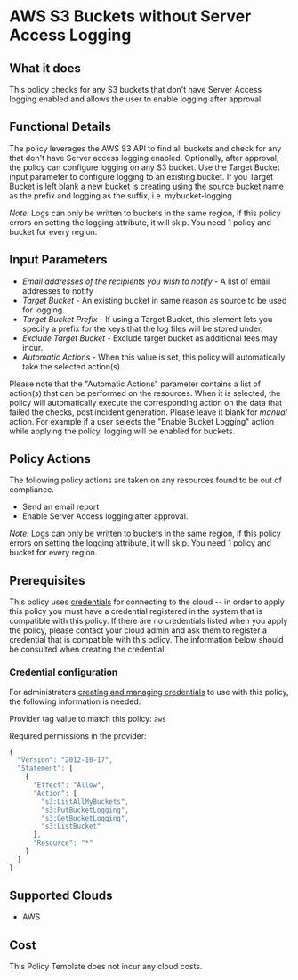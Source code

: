 # AWS S3 Buckets without Server Access Logging

## What it does

This policy checks for any S3 buckets that don't have Server Access logging enabled and allows the user to enable logging after approval.

## Functional Details

The policy leverages the AWS S3 API to find all buckets and check for any that don't have Server access logging enabled. Optionally, after approval, the policy can configure logging on any S3 bucket.  Use the Target Bucket input parameter to configure logging to an existing bucket.  If you Target Bucket is left blank a new bucket is creating using the source bucket name as the prefix and logging as the suffix, i.e. mybucket-logging

*Note:* Logs can only be written to buckets in the same region, if this policy errors on setting the logging attribute, it will skip. You need 1 policy and bucket for every region.

## Input Parameters

- *Email addresses of the recipients you wish to notify* - A list of email addresses to notify
- *Target Bucket* - An existing bucket in same reason as source to be used for logging.
- *Target Bucket Prefix* - If using a Target Bucket, this element lets you specify a prefix for the keys that the log files will be stored under.
- *Exclude Target Bucket* - Exclude target bucket as additional fees may incur.
- *Automatic Actions* - When this value is set, this policy will automatically take the selected action(s).

Please note that the "Automatic Actions" parameter contains a list of action(s) that can be performed on the resources. When it is selected, the policy will automatically execute the corresponding action on the data that failed the checks, post incident generation. Please leave it blank for *manual* action.
For example if a user selects the "Enable Bucket Logging" action while applying the policy, logging will be enabled for buckets.

## Policy Actions

The following policy actions are taken on any resources found to be out of compliance.

- Send an email report
- Enable Server Access logging after approval.

*Note:* Logs can only be written to buckets in the same region, if this policy errors on setting the logging attribute, it will skip. You need 1 policy and bucket for every region.

## Prerequisites

This policy uses [credentials](https://docs.rightscale.com/policies/users/guides/credential_management.html) for connecting to the cloud -- in order to apply this policy you must have a credential registered in the system that is compatible with this policy. If there are no credentials listed when you apply the policy, please contact your cloud admin and ask them to register a credential that is compatible with this policy. The information below should be consulted when creating the credential.

### Credential configuration

For administrators [creating and managing credentials](https://docs.rightscale.com/policies/users/guides/credential_management.html) to use with this policy, the following information is needed:

Provider tag value to match this policy: `aws`

Required permissions in the provider:

```javascript
{
  "Version": "2012-10-17",
  "Statement": [
    {
      "Effect": "Allow",
      "Action": [
        "s3:ListAllMyBuckets",
        "s3:PutBucketLogging",
        "s3:GetBucketLogging",
        "s3:ListBucket"
      ],
      "Resource": "*"
    }
  ]
}
```

## Supported Clouds

- AWS

## Cost

This Policy Template does not incur any cloud costs.
